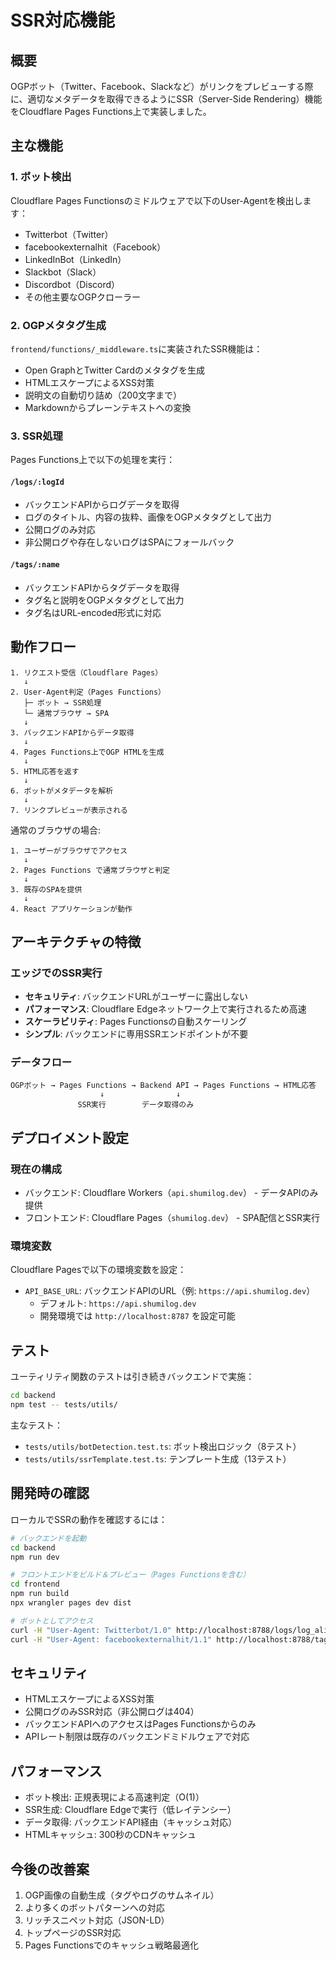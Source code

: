 # SSR対応機能

## 概要

OGPボット（Twitter、Facebook、Slackなど）がリンクをプレビューする際に、適切なメタデータを取得できるようにSSR（Server-Side Rendering）機能をCloudflare Pages Functions上で実装しました。

## 主な機能

### 1. ボット検出

Cloudflare Pages Functionsのミドルウェアで以下のUser-Agentを検出します：

- Twitterbot（Twitter）
- facebookexternalhit（Facebook）
- LinkedInBot（LinkedIn）
- Slackbot（Slack）
- Discordbot（Discord）
- その他主要なOGPクローラー

### 2. OGPメタタグ生成

`frontend/functions/_middleware.ts`に実装されたSSR機能は：

- Open GraphとTwitter Cardのメタタグを生成
- HTMLエスケープによるXSS対策
- 説明文の自動切り詰め（200文字まで）
- Markdownからプレーンテキストへの変換

### 3. SSR処理

Pages Functions上で以下の処理を実行：

#### `/logs/:logId`
- バックエンドAPIからログデータを取得
- ログのタイトル、内容の抜粋、画像をOGPメタタグとして出力
- 公開ログのみ対応
- 非公開ログや存在しないログはSPAにフォールバック

#### `/tags/:name`
- バックエンドAPIからタグデータを取得
- タグ名と説明をOGPメタタグとして出力
- タグ名はURL-encoded形式に対応

## 動作フロー

```
1. リクエスト受信（Cloudflare Pages）
   ↓
2. User-Agent判定（Pages Functions）
   ├─ ボット → SSR処理
   └─ 通常ブラウザ → SPA
   ↓
3. バックエンドAPIからデータ取得
   ↓
4. Pages Functions上でOGP HTMLを生成
   ↓
5. HTML応答を返す
   ↓
6. ボットがメタデータを解析
   ↓
7. リンクプレビューが表示される
```

通常のブラウザの場合:
```
1. ユーザーがブラウザでアクセス
   ↓
2. Pages Functions で通常ブラウザと判定
   ↓
3. 既存のSPAを提供
   ↓
4. React アプリケーションが動作
```

## アーキテクチャの特徴

### エッジでのSSR実行

- **セキュリティ**: バックエンドURLがユーザーに露出しない
- **パフォーマンス**: Cloudflare Edgeネットワーク上で実行されるため高速
- **スケーラビリティ**: Pages Functionsの自動スケーリング
- **シンプル**: バックエンドに専用SSRエンドポイントが不要

### データフロー

```
OGPボット → Pages Functions → Backend API → Pages Functions → HTML応答
                    ↓                ↓
               SSR実行        データ取得のみ
```

## デプロイメント設定

### 現在の構成

- バックエンド: Cloudflare Workers（`api.shumilog.dev`） - データAPIのみ提供
- フロントエンド: Cloudflare Pages（`shumilog.dev`） - SPA配信とSSR実行

### 環境変数

Cloudflare Pagesで以下の環境変数を設定：

- `API_BASE_URL`: バックエンドAPIのURL（例: `https://api.shumilog.dev`）
  - デフォルト: `https://api.shumilog.dev`
  - 開発環境では `http://localhost:8787` を設定可能

## テスト

ユーティリティ関数のテストは引き続きバックエンドで実施：

```bash
cd backend
npm test -- tests/utils/
```

主なテスト：

- `tests/utils/botDetection.test.ts`: ボット検出ロジック（8テスト）
- `tests/utils/ssrTemplate.test.ts`: テンプレート生成（13テスト）

## 開発時の確認

ローカルでSSRの動作を確認するには：

```bash
# バックエンドを起動
cd backend
npm run dev

# フロントエンドをビルド＆プレビュー（Pages Functionsを含む）
cd frontend
npm run build
npx wrangler pages dev dist

# ボットとしてアクセス
curl -H "User-Agent: Twitterbot/1.0" http://localhost:8788/logs/log_alice_1
curl -H "User-Agent: facebookexternalhit/1.1" http://localhost:8788/tags/TestTag
```

## セキュリティ

- HTMLエスケープによるXSS対策
- 公開ログのみSSR対応（非公開ログは404）
- バックエンドAPIへのアクセスはPages Functionsからのみ
- APIレート制限は既存のバックエンドミドルウェアで対応

## パフォーマンス

- ボット検出: 正規表現による高速判定（O(1)）
- SSR生成: Cloudflare Edgeで実行（低レイテンシー）
- データ取得: バックエンドAPI経由（キャッシュ対応）
- HTMLキャッシュ: 300秒のCDNキャッシュ

## 今後の改善案

1. OGP画像の自動生成（タグやログのサムネイル）
2. より多くのボットパターンへの対応
3. リッチスニペット対応（JSON-LD）
4. トップページのSSR対応
5. Pages Functionsでのキャッシュ戦略最適化

